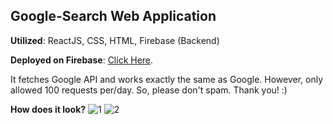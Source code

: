 ## Google-Search Web Application

**Utilized**: ReactJS, CSS, HTML, Firebase (Backend)

**Deployed on Firebase**: [Click Here](https://search-9dff5.web.app/).

It fetches Google API and works exactly the same as Google.
However, only allowed 100 requests per/day. So, please don't spam. Thank you! :)

**How does it look?**
![1](https://user-images.githubusercontent.com/44326790/128301972-83e68d4b-8021-4e4f-9930-82eed95a1c5b.PNG)
![2](https://user-images.githubusercontent.com/44326790/128301979-43da7968-584d-4a17-b22a-413489e29b8d.PNG)
